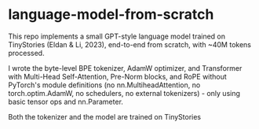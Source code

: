 # language-model-from-scratch
This repo implements a small GPT-style language model trained on TinyStories (Eldan & Li, 2023), end-to-end from scratch, with ~40M tokens processed.

I wrote the byte-level BPE tokenizer, AdamW optimizer, and Transformer with Multi-Head Self-Attention, Pre-Norm blocks, and RoPE without PyTorch's module definitions (no nn.MultiheadAttention, no torch.optim.AdamW, no schedulers, no external tokenizers) - only using basic tensor ops and nn.Parameter.

Both the tokenizer and the model are trained on TinyStories
